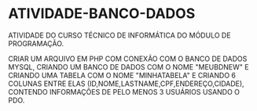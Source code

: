 # ATIVIDADE-BANCO-DADOS
ATIVIDADE DO CURSO TÉCNICO DE INFORMÁTICA DO MÓDULO DE PROGRAMAÇÃO.

CRIAR UM ARQUIVO EM PHP COM CONEXÃO COM O BANCO DE DADOS MYSQL, CRIANDO UM BANCO DE DADOS COM O NOME "MEUBDNEW" E CRIANDO UMA TABELA COM O NOME "MINHATABELA" E CRIANDO 6 COLUNAS ENTRE ELAS (ID,NOME,LASTNAME,CPF,ENDEREÇO,CIDADE), CONTENDO INFORMAÇÕES DE PELO MENOS 3 USUÁRIOS USANDO O PDO.

